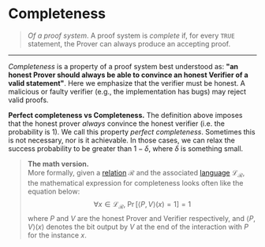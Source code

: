 # Completeness
> *Of a proof system*. A proof system is *complete* if, for every `TRUE` statement, the Prover can always produce an accepting proof. 
---

*Completeness* is a property of a proof system best understood as: **"an honest Prover should always be able to convince an honest Verifier of a valid statement"**.
Here we emphasize that the verifier must be honest.
A malicious or faulty verifier (e.g., the implementation has bugs) may reject valid proofs.

**Perfect completeness vs Completeness.** The definition above imposes that the honest prover *always* convince the honest verifier (i.e. the probability is 1). We call this property *perfect completeness*. Sometimes this is not necessary, nor is it achievable. In those cases, we can relax the success probability to be greater than $1 - \delta$, where $\delta$ is something small.

> **The math version.**  
> More formally, given a [relation](../intro_to_zk/what_is_proving.md#relations) $\mathcal{R}$ and the associated [language](../intro_to_zk/what_is_proving.md#languages) $\mathcal{L}_\mathcal{R}$, the mathematical expression for completeness looks often like the equation below: 
> $$
 \forall x \in \mathcal{L}_\mathcal{R}, \; \Pr\left[ \langle P, V \rangle(x) = 1 \right] = 1
 $$
> where $P$ and $V$ are the honest Prover and Verifier respectively, and $\langle P, V \rangle(x)$ denotes the bit output by $V$ at the end of the interaction with $P$ for the instance $x$.

